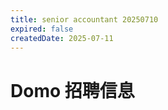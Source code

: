 ```yaml
---
title: senior accountant 20250710
expired: false
createdDate: 2025-07-11
---
```


# Domo 招聘信息

<JobPostingTable job-posting-json-path="domo/data/senior-accountant-20250710"/>